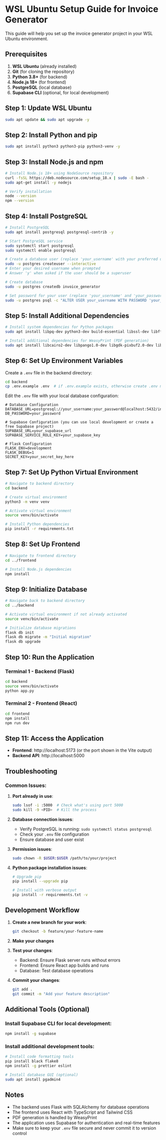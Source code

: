 # WSL Ubuntu Setup Guide for Invoice Generator

This guide will help you set up the invoice generator project in your WSL Ubuntu environment.

## Prerequisites

1. **WSL Ubuntu** (already installed)
2. **Git** (for cloning the repository)
3. **Python 3.8+** (for backend)
4. **Node.js 18+** (for frontend)
5. **PostgreSQL** (local database)
6. **Supabase CLI** (optional, for local development)

## Step 1: Update WSL Ubuntu

```bash
sudo apt update && sudo apt upgrade -y
```

## Step 2: Install Python and pip

```bash
sudo apt install python3 python3-pip python3-venv -y
```

## Step 3: Install Node.js and npm

```bash
# Install Node.js 18+ using NodeSource repository
curl -fsSL https://deb.nodesource.com/setup_18.x | sudo -E bash -
sudo apt-get install -y nodejs

# Verify installation
node --version
npm --version
```

## Step 4: Install PostgreSQL

```bash
# Install PostgreSQL
sudo apt install postgresql postgresql-contrib -y

# Start PostgreSQL service
sudo systemctl start postgresql
sudo systemctl enable postgresql

# Create a database user (replace 'your_username' with your preferred username)
sudo -u postgres createuser --interactive
# Enter your desired username when prompted
# Answer 'y' when asked if the user should be a superuser

# Create database
sudo -u postgres createdb invoice_generator

# Set password for your user (replace 'your_username' and 'your_password')
sudo -u postgres psql -c "ALTER USER your_username WITH PASSWORD 'your_password';"
```

## Step 5: Install Additional Dependencies

```bash
# Install system dependencies for Python packages
sudo apt install libpq-dev python3-dev build-essential libssl-dev libffi-dev -y

# Install additional dependencies for WeasyPrint (PDF generation)
sudo apt install libcairo2-dev libpango1.0-dev libgdk-pixbuf2.0-dev libffi-dev shared-mime-info -y
```

## Step 6: Set Up Environment Variables

Create a `.env` file in the backend directory:

```bash
cd backend
cp .env.example .env  # if .env.example exists, otherwise create .env manually
```

Edit the `.env` file with your local database configuration:

```env
# Database Configuration
DATABASE_URL=postgresql://your_username:your_password@localhost:5432/invoice_generator
DB_PASSWORD=your_password

# Supabase Configuration (you can use local development or create a free Supabase project)
SUPABASE_URL=your_supabase_url
SUPABASE_SERVICE_ROLE_KEY=your_supabase_key

# Flask Configuration
FLASK_ENV=development
FLASK_DEBUG=1
SECRET_KEY=your_secret_key_here
```

## Step 7: Set Up Python Virtual Environment

```bash
# Navigate to backend directory
cd backend

# Create virtual environment
python3 -m venv venv

# Activate virtual environment
source venv/bin/activate

# Install Python dependencies
pip install -r requirements.txt
```

## Step 8: Set Up Frontend

```bash
# Navigate to frontend directory
cd ../frontend

# Install Node.js dependencies
npm install
```

## Step 9: Initialize Database

```bash
# Navigate back to backend directory
cd ../backend

# Activate virtual environment if not already activated
source venv/bin/activate

# Initialize database migrations
flask db init
flask db migrate -m "Initial migration"
flask db upgrade
```

## Step 10: Run the Application

### Terminal 1 - Backend (Flask)
```bash
cd backend
source venv/bin/activate
python app.py
```

### Terminal 2 - Frontend (React)
```bash
cd frontend
npm install
npm run dev
```

## Step 11: Access the Application

- **Frontend**: http://localhost:5173 (or the port shown in the Vite output)
- **Backend API**: http://localhost:5000

## Troubleshooting

### Common Issues:

1. **Port already in use**: 
   ```bash
   sudo lsof -i :5000  # Check what's using port 5000
   sudo kill -9 <PID>  # Kill the process
   ```

2. **Database connection issues**:
   - Verify PostgreSQL is running: `sudo systemctl status postgresql`
   - Check your `.env` file configuration
   - Ensure database and user exist

3. **Permission issues**:
   ```bash
   sudo chown -R $USER:$USER /path/to/your/project
   ```

4. **Python package installation issues**:
   ```bash
   # Upgrade pip
   pip install --upgrade pip
   
   # Install with verbose output
   pip install -r requirements.txt -v
   ```

## Development Workflow

1. **Create a new branch for your work**:
   ```bash
   git checkout -b feature/your-feature-name
   ```

2. **Make your changes**

3. **Test your changes**:
   - Backend: Ensure Flask server runs without errors
   - Frontend: Ensure React app builds and runs
   - Database: Test database operations

4. **Commit your changes**:
   ```bash
   git add .
   git commit -m "Add your feature description"
   ```

## Additional Tools (Optional)

### Install Supabase CLI for local development:
```bash
npm install -g supabase
```

### Install additional development tools:
```bash
# Install code formatting tools
pip install black flake8
npm install -g prettier eslint

# Install database GUI (optional)
sudo apt install pgadmin4
```

## Notes

- The backend uses Flask with SQLAlchemy for database operations
- The frontend uses React with TypeScript and Tailwind CSS
- PDF generation is handled by WeasyPrint
- The application uses Supabase for authentication and real-time features
- Make sure to keep your `.env` file secure and never commit it to version control
